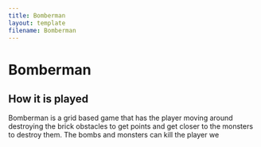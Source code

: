 ```yaml
---
title: Bomberman
layout: template
filename: Bomberman
--- 
```

# Bomberman

## How it is played
Bomberman is a grid based game that has the player moving around destroying the brick obstacles to get points and get closer to the monsters to destroy them. The bombs and monsters can kill the player we 
